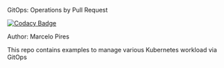 
GitOps: Operations by Pull Request

[![Codacy Badge](https://api.codacy.com/project/badge/Grade/01ab81a5b95f4c3a86507044f316af78)](https://app.codacy.com/manual/marcpiresrj/gitops?utm_source=github.com&utm_medium=referral&utm_content=marcpires/gitops&utm_campaign=Badge_Grade_Dashboard)

Author: Marcelo Pires

This repo contains examples to manage various Kubernetes workload via GitOps

